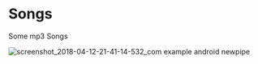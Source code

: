 # Songs
Some mp3 Songs


![screenshot_2018-04-12-21-41-14-532_com example android newpipe](https://user-images.githubusercontent.com/29420591/38690089-e02a08ac-3e9a-11e8-815e-a73cf51bfe92.png)
